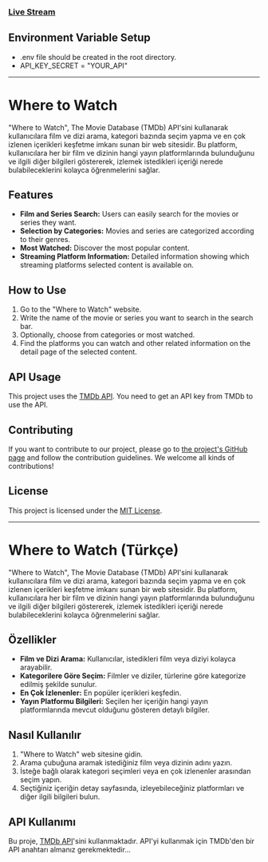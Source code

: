 ### [Live Stream](https://where-to-watch-blakfy.netlify.app/)

## Environment Variable Setup

- .env file should be created in the root directory.
- API_KEY_SECRET = "YOUR_API"

---

# Where to Watch

"Where to Watch", The Movie Database (TMDb) API'sini kullanarak kullanıcılara film ve dizi arama, kategori bazında seçim yapma ve en çok izlenen içerikleri keşfetme imkanı sunan bir web sitesidir. Bu platform, kullanıcılara her bir film ve dizinin hangi yayın platformlarında bulunduğunu ve ilgili diğer bilgileri göstererek, izlemek istedikleri içeriği nerede bulabileceklerini kolayca öğrenmelerini sağlar.

## Features

- **Film and Series Search:** Users can easily search for the movies or series they want.
- **Selection by Categories:** Movies and series are categorized according to their genres.
- **Most Watched:** Discover the most popular content.
- **Streaming Platform Information:** Detailed information showing which streaming platforms selected content is available on.

## How to Use

1. Go to the "Where to Watch" website.
2. Write the name of the movie or series you want to search in the search bar.
3. Optionally, choose from categories or most watched.
4. Find the platforms you can watch and other related information on the detail page of the selected content.

## API Usage

This project uses the [TMDb API](https://developer.themoviedb.org/docs/getting-started). You need to get an API key from TMDb to use the API.

## Contributing

If you want to contribute to our project, please go to [the project's GitHub page](https://github.com/tariktunc/MovieApp) and follow the contribution guidelines. We welcome all kinds of contributions!

## License

This project is licensed under the [MIT License](LICENSE).

---

# Where to Watch (Türkçe)

"Where to Watch", The Movie Database (TMDb) API'sini kullanarak kullanıcılara film ve dizi arama, kategori bazında seçim yapma ve en çok izlenen içerikleri keşfetme imkanı sunan bir web sitesidir. Bu platform, kullanıcılara her bir film ve dizinin hangi yayın platformlarında bulunduğunu ve ilgili diğer bilgileri göstererek, izlemek istedikleri içeriği nerede bulabileceklerini kolayca öğrenmelerini sağlar.

## Özellikler

- **Film ve Dizi Arama:** Kullanıcılar, istedikleri film veya diziyi kolayca arayabilir.
- **Kategorilere Göre Seçim:** Filmler ve diziler, türlerine göre kategorize edilmiş şekilde sunulur.
- **En Çok İzlenenler:** En popüler içerikleri keşfedin.
- **Yayın Platformu Bilgileri:** Seçilen her içeriğin hangi yayın platformlarında mevcut olduğunu gösteren detaylı bilgiler.

## Nasıl Kullanılır

1. "Where to Watch" web sitesine gidin.
2. Arama çubuğuna aramak istediğiniz film veya dizinin adını yazın.
3. İsteğe bağlı olarak kategori seçimleri veya en çok izlenenler arasından seçim yapın.
4. Seçtiğiniz içeriğin detay sayfasında, izleyebileceğiniz platformları ve diğer ilgili bilgileri bulun.

## API Kullanımı

Bu proje, [TMDb API](https://developer.themoviedb.org/docs/getting-started)'sini kullanmaktadır. API'yi kullanmak için TMDb'den bir API anahtarı almanız gerekmektedir...
